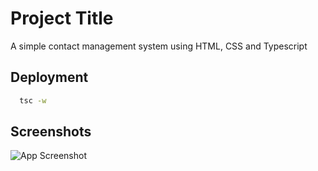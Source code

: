
# Project Title

A simple contact management system using HTML, CSS and Typescript





## Deployment



```bash
  tsc -w
```


## Screenshots

![App Screenshot](./screeshots/1.png)




